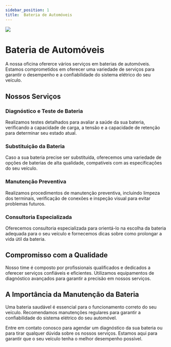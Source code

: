 ```yaml
---
sidebar_position: 1
title:  Bateria de Automóveis
---
```

![](https://www.google.com/url?sa=i&url=https%3A%2F%2Fwww.endado.pt%2Fdicas%2Fcomo-mudar-a-bateria-do-carro%2F&psig=AOvVaw0hyHS9taFLbXYkm9FEIaA0&ust=1703260800687000&source=images&cd=vfe&opi=89978449&ved=0CBEQjRxqFwoTCPigyIvzoIMDFQAAAAAdAAAAABAT)
# Bateria de Automóveis

A nossa oficina ofererce vários serviços em baterias de automóveis. Estamos comprometidos em oferecer uma variedade de serviços para garantir o desempenho e a confiabilidade do sistema elétrico do seu veículo.

## Nossos Serviços

### Diagnóstico e Teste de Bateria

Realizamos testes detalhados para avaliar a saúde da sua bateria, verificando a capacidade de carga, a tensão e a capacidade de retenção para determinar seu estado atual.

### Substituição da Bateria

Caso a sua bateria precise ser substituída, oferecemos uma variedade de opções de baterias de alta qualidade, compatíveis com as especificações do seu veículo.

### Manutenção Preventiva

Realizamos procedimentos de manutenção preventiva, incluindo limpeza dos terminais, verificação de conexões e inspeção visual para evitar problemas futuros.

### Consultoria Especializada

Oferecemos consultoria especializada para orientá-lo na escolha da bateria adequada para o seu veículo e fornecemos dicas sobre como prolongar a vida útil da bateria.

## Compromisso com a Qualidade

Nosso time é composto por profissionais qualificados e dedicados a oferecer serviços confiáveis e eficientes. Utilizamos equipamentos de diagnóstico avançados para garantir a precisão em nossos serviços.

## A Importância da Manutenção da Bateria

Uma bateria saudável é essencial para o funcionamento correto do seu veículo. Recomendamos manutenções regulares para garantir a confiabilidade do sistema elétrico do seu automóvel.

Entre em contato conosco para agendar um diagnóstico da sua bateria ou para tirar qualquer dúvida sobre os nossos serviços. Estamos aqui para garantir que o seu veículo tenha o melhor desempenho possível.

